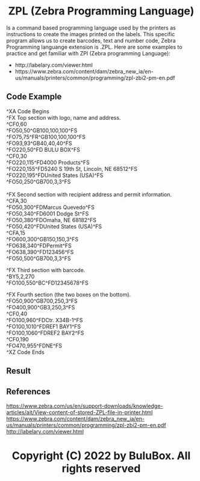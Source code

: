 <h1 align="center">ZPL (Zebra Programming Language)</h1>

Is a command based programming language used by the printers as instructions to create the images printed on the labels. This specific program allows us to create barcodes, text and number code, Zebra Programming languange extension is .ZPL. Here are some examples to practice and get familiar with ZPl (Zebra programming Language):

<ul>
  <li>http://labelary.com/viewer.html</li>
  <li>https://www.zebra.com/content/dam/zebra_new_ia/en-us/manuals/printers/common/programming/zpl-zbi2-pm-en.pdf</li>
</ul>


 ## Code Example

^XA Code Begins<br>
^FX Top section with logo, name and address.<br>
^CF0,60<br>
^FO50,50^GB100,100,100^FS<br>
^FO75,75^FR^GB100,100,100^FS<br>
^FO93,93^GB40,40,40^FS<br>
^FO220,50^FD BULU BOX^FS<br>
^CF0,30<br>
^FO220,115^FD4000 Products^FS<br>
^FO220,155^FD5240 S 19th St, Lincoln, NE 68512^FS<br>
^FO220,195^FDUnited States (USA)^FS<br>
^FO50,250^GB700,3,3^FS<br>
<br>
^FX Second section with recipient address and permit information.<br>
^CFA,30<br>
^FO50,300^FDMarcus Quevedo^FS<br>
^FO50,340^FD6001 Dodge St^FS<br>
^FO50,380^FDOmaha, NE 68182^FS<br>
^FO50,420^FDUnited States (USA)^FS<br>
^CFA,15<br>
^FO600,300^GB150,150,3^FS<br>
^FO638,340^FDPermit^FS<br>
^FO638,390^FD123456^FS<br>
^FO50,500^GB700,3,3^FS<br>

^FX Third section with barcode.<br>
^BY5,2,270<br>
^FO100,550^BC^FD12345678^FS<br>

^FX Fourth section (the two boxes on the bottom).<br>
^FO50,900^GB700,250,3^FS<br>
^FO400,900^GB3,250,3^FS<br>
^CF0,40<br>
^FO100,960^FDCtr. X34B-1^FS<br>
^FO100,1010^FDREF1 BAY1^FS<br>
^FO100,1060^FDREF2 BAY2^FS<br>
^CF0,190<br>
^FO470,955^FDNE^FS<br>
^XZ Code Ends<br>

## Result



 ## References

https://www.zebra.com/us/en/support-downloads/knowledge-articles/ait/View-content-of-stored-ZPL-file-in-printer.html
https://www.zebra.com/content/dam/zebra_new_ia/en-us/manuals/printers/common/programming/zpl-zbi2-pm-en.pdf
http://labelary.com/viewer.html

<h1 align="center">Copyright (C) 2022 by BuluBox. All rights reserved</h1>
